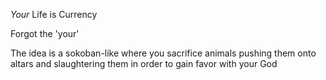 

_Your_ Life is Currency


Forgot the 'your'




The idea is a sokoban-like where you sacrifice animals
pushing them onto altars and slaughtering them in order to gain favor with your God



